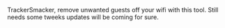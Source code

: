 TrackerSmacker, remove unwanted guests off your wifi with this tool. Still needs some tweeks updates will be coming for sure. 
